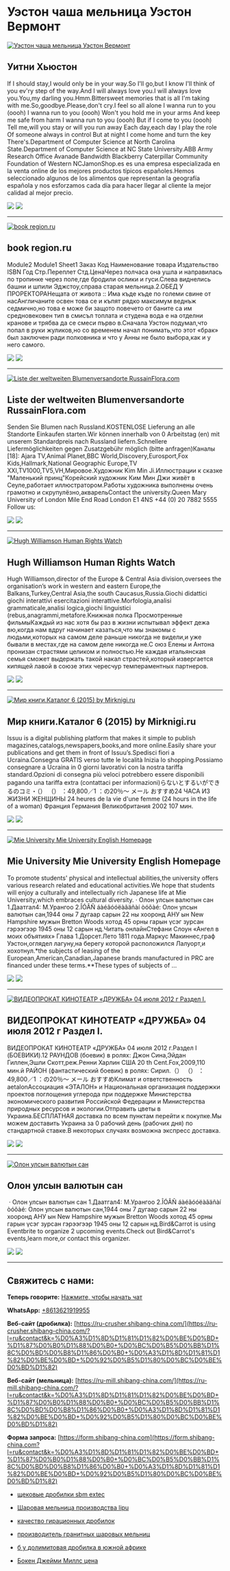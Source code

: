# Уэстон чаша мельница Уэстон Вермонт

<a href="https://swt.shibang-china.com/?l=ru&img&k=%D0%A3%D1%8D%D1%81%D1%82%D0%BE%D0%BD+%D1%87%D0%B0%D1%88%D0%B0+%D0%BC%D0%B5%D0%BB%D1%8C%D0%BD%D0%B8%D1%86%D0%B0+%D0%A3%D1%8D%D1%81%D1%82%D0%BE%D0%BD+%D0%92%D0%B5%D1%80%D0%BC%D0%BE%D0%BD%D1%82" target="_blank">![Уэстон чаша мельница Уэстон Вермонт](http://static.shibang-china.com/all-800x300/1522.jpg)</a>

## Уитни Хьюстон
If I should stay,I would only be in your way.So I'll go,but I know I'll think of you ev'ry step of the way.And I will always love you.I will always love you.You,my darling you.Hmm.Bittersweet memories that is all I'm taking with me.So,goodbye.Please,don't cry.I feel so all alone I wanna run to you (oooh) I wanna run to you (oooh) Won't you hold me in your arms And keep me safe from harm I wanna run to you (oooh) But if I come to you (oooh) Tell me,will you stay or will you run away Each day,each day I play the role Of someone always in control But at night I come home and turn the key There's.Department of Computer Science at North Carolina State.Department of Computer Science at NC State University.ABB Army Research Office Avanade Bandwidth Blackberry Caterpillar Community Foundation of Western NCJamonShop.es es una empresa especializada en la venta online de los mejores productos t&#237;picos espa&#241;oles.Hemos seleccionado algunos de los alimentos que representan la geograf&#237;a espa&#241;ola y nos esforzamos cada d&#237;a para hacer llegar al cliente la mejor calidad al mejor precio.


<a href="https://whatsapp.shibangsoft.com/WhatsApp.php" target="_blank" title="WhatsApp">![](http://static.shibang-china.com/icon/whatsapp.png)</a> <a href="https://swt.shibang-china.com/?l=ru&icon&k=%D0%A3%D1%8D%D1%81%D1%82%D0%BE%D0%BD+%D1%87%D0%B0%D1%88%D0%B0+%D0%BC%D0%B5%D0%BB%D1%8C%D0%BD%D0%B8%D1%86%D0%B0+%D0%A3%D1%8D%D1%81%D1%82%D0%BE%D0%BD+%D0%92%D0%B5%D1%80%D0%BC%D0%BE%D0%BD%D1%82" target="_blank">![](http://static.shibang-china.com/icon/chat-ru.png)</a>

---

<a href="https://swt.shibang-china.com/?l=ru&img&k=%D0%A3%D1%8D%D1%81%D1%82%D0%BE%D0%BD+%D1%87%D0%B0%D1%88%D0%B0+%D0%BC%D0%B5%D0%BB%D1%8C%D0%BD%D0%B8%D1%86%D0%B0+%D0%A3%D1%8D%D1%81%D1%82%D0%BE%D0%BD+%D0%92%D0%B5%D1%80%D0%BC%D0%BE%D0%BD%D1%82" target="_blank">![book region.ru](http://static.shibang-china.com/all-800x300/1125.jpg)</a>

## book region.ru
Module2 Module1 Sheet1 Заказ Код Наименование товара Издательство ISBN Год Стр.Переплет Стд.ЦенаЧерез полчаса она ушла и направилась по тропинке через поле,где бродили ослики и гуси.Слева виднелись башни и шпили Эджстоу,справа старая мельница.2.ОБЕД У ПРОРЕКТОРАНещата от живота :: Има къде къде по големи свине от насАнгличаните освен това се и къпят рядко максимум веднъж седмично,но това е може би защото повечето от баните са им средновековен тип в смисъл топлата и студена вода е на отделни кранове и трябва да се смеси първо в.Сначала Уэстон подумал,что попал в руки жуликов,но со временем начал понимать,что этот &#171;брак&#187; был заключен ради полковника и что у Анны не было выбора,как и у него самого.


<a href="https://whatsapp.shibangsoft.com/WhatsApp.php" target="_blank" title="WhatsApp">![](http://static.shibang-china.com/icon/whatsapp.png)</a> <a href="https://swt.shibang-china.com/?l=ru&icon&k=%D0%A3%D1%8D%D1%81%D1%82%D0%BE%D0%BD+%D1%87%D0%B0%D1%88%D0%B0+%D0%BC%D0%B5%D0%BB%D1%8C%D0%BD%D0%B8%D1%86%D0%B0+%D0%A3%D1%8D%D1%81%D1%82%D0%BE%D0%BD+%D0%92%D0%B5%D1%80%D0%BC%D0%BE%D0%BD%D1%82" target="_blank">![](http://static.shibang-china.com/icon/chat-ru.png)</a>

---

<a href="https://swt.shibang-china.com/?l=ru&img&k=%D0%A3%D1%8D%D1%81%D1%82%D0%BE%D0%BD+%D1%87%D0%B0%D1%88%D0%B0+%D0%BC%D0%B5%D0%BB%D1%8C%D0%BD%D0%B8%D1%86%D0%B0+%D0%A3%D1%8D%D1%81%D1%82%D0%BE%D0%BD+%D0%92%D0%B5%D1%80%D0%BC%D0%BE%D0%BD%D1%82" target="_blank">![Liste der weltweiten Blumenversandorte RussainFlora.com](http://static.shibang-china.com/all-800x300/851.jpg)</a>

## Liste der weltweiten Blumenversandorte RussainFlora.com
Senden Sie Blumen nach Russland.KOSTENLOSE Lieferung an alle Standorte Einkaufen starten.Wir k&#246;nnen innerhalb von 0 Arbeitstag (en) mit unserem Standardpreis nach Russland liefern.Schnellere Lieferm&#246;glichkeiten gegen Zusatzgeb&#252;hr m&#246;glich (bitte anfragen)Каналы [18]: Ajara TV,Animal Planet,BBC World,Discovery,Eurosport,Fox Kids,Hallmark,National Geographic Europe,TV XXI,TV1000,TV5,VH,Мировое.Художник Kim Min Ji.Иллюстрации к сказке &quot;Маленький принц&quot;Корейский художник Ким Мин Джи живёт в Сеуле,работает иллюстратором.Работы художника выполнены очень грамотно и скрупулёзно,акварельContact the university.Queen Mary University of London Mile End Road London E1 4NS +44 (0) 20 7882 5555 Follow us:


<a href="https://whatsapp.shibangsoft.com/WhatsApp.php" target="_blank" title="WhatsApp">![](http://static.shibang-china.com/icon/whatsapp.png)</a> <a href="https://swt.shibang-china.com/?l=ru&icon&k=%D0%A3%D1%8D%D1%81%D1%82%D0%BE%D0%BD+%D1%87%D0%B0%D1%88%D0%B0+%D0%BC%D0%B5%D0%BB%D1%8C%D0%BD%D0%B8%D1%86%D0%B0+%D0%A3%D1%8D%D1%81%D1%82%D0%BE%D0%BD+%D0%92%D0%B5%D1%80%D0%BC%D0%BE%D0%BD%D1%82" target="_blank">![](http://static.shibang-china.com/icon/chat-ru.png)</a>

---

<a href="https://swt.shibang-china.com/?l=ru&img&k=%D0%A3%D1%8D%D1%81%D1%82%D0%BE%D0%BD+%D1%87%D0%B0%D1%88%D0%B0+%D0%BC%D0%B5%D0%BB%D1%8C%D0%BD%D0%B8%D1%86%D0%B0+%D0%A3%D1%8D%D1%81%D1%82%D0%BE%D0%BD+%D0%92%D0%B5%D1%80%D0%BC%D0%BE%D0%BD%D1%82" target="_blank">![Hugh Williamson Human Rights Watch](http://static.shibang-china.com/all-800x300/397.jpg)</a>

## Hugh Williamson Human Rights Watch
Hugh Williamson,director of the Europe &amp; Central Asia division,oversees the organisation’s work in western and eastern Europe,the Balkans,Turkey,Central Asia,the south Caucasus,Russia.Giochi didattici giochi interattivi esercitazioni interattive.Morfologia,analisi grammaticale,analisi logica,giochi linguistici (rebus,anagrammi,metafore.Книжная полка Просмотренные фильмыКаждый из нас хотя бы раз в жизни испытывал эффект дежа вю,когда нам вдруг начинает казаться,что мы знакомы с людьми,которых на самом деле раньше никогда не видели,и уже бывали в местах,где на самом деле никогда не.С оюз Елены и Антона пронизан страстями целиком и полностью.Не каждая итальянская семья сможет выдержать такой накал страстей,который извергается кипящей лавой в союзе этих чересчур темпераментных партнеров.


<a href="https://whatsapp.shibangsoft.com/WhatsApp.php" target="_blank" title="WhatsApp">![](http://static.shibang-china.com/icon/whatsapp.png)</a> <a href="https://swt.shibang-china.com/?l=ru&icon&k=%D0%A3%D1%8D%D1%81%D1%82%D0%BE%D0%BD+%D1%87%D0%B0%D1%88%D0%B0+%D0%BC%D0%B5%D0%BB%D1%8C%D0%BD%D0%B8%D1%86%D0%B0+%D0%A3%D1%8D%D1%81%D1%82%D0%BE%D0%BD+%D0%92%D0%B5%D1%80%D0%BC%D0%BE%D0%BD%D1%82" target="_blank">![](http://static.shibang-china.com/icon/chat-ru.png)</a>

---

<a href="https://swt.shibang-china.com/?l=ru&img&k=%D0%A3%D1%8D%D1%81%D1%82%D0%BE%D0%BD+%D1%87%D0%B0%D1%88%D0%B0+%D0%BC%D0%B5%D0%BB%D1%8C%D0%BD%D0%B8%D1%86%D0%B0+%D0%A3%D1%8D%D1%81%D1%82%D0%BE%D0%BD+%D0%92%D0%B5%D1%80%D0%BC%D0%BE%D0%BD%D1%82" target="_blank">![Мир книги.Каталог 6 (2015) by Mirknigi.ru](http://static.shibang-china.com/all-800x300/296.jpg)</a>

## Мир книги.Каталог 6 (2015) by Mirknigi.ru
Issuu is a digital publishing platform that makes it simple to publish magazines,catalogs,newspapers,books,and more online.Easily share your publications and get them in front of Issuu’s.Spedisci fiori a Ucraina.Consegna GRATIS verso tutte le localit&#224; Inizia lo shopping.Possiamo consegnare a Ucraina in 0 giorni lavorativi con la nostra tariffa standard.Opzioni di consegna pi&#249; veloci potrebbero essere disponibili pagando una tariffa extra (contattaci per informazioni)らないとするいができるのコミ・（） （） ：49,800／1 ：の20％～ メール おすすめ24 ЧАСА ИЗ ЖИЗНИ ЖЕНЩИНЫ 24 heures de la vie d'une femme (24 hours in the life of a woman) Франция Германия Великобритания 2002 107 мин.


<a href="https://whatsapp.shibangsoft.com/WhatsApp.php" target="_blank" title="WhatsApp">![](http://static.shibang-china.com/icon/whatsapp.png)</a> <a href="https://swt.shibang-china.com/?l=ru&icon&k=%D0%A3%D1%8D%D1%81%D1%82%D0%BE%D0%BD+%D1%87%D0%B0%D1%88%D0%B0+%D0%BC%D0%B5%D0%BB%D1%8C%D0%BD%D0%B8%D1%86%D0%B0+%D0%A3%D1%8D%D1%81%D1%82%D0%BE%D0%BD+%D0%92%D0%B5%D1%80%D0%BC%D0%BE%D0%BD%D1%82" target="_blank">![](http://static.shibang-china.com/icon/chat-ru.png)</a>

---

<a href="https://swt.shibang-china.com/?l=ru&img&k=%D0%A3%D1%8D%D1%81%D1%82%D0%BE%D0%BD+%D1%87%D0%B0%D1%88%D0%B0+%D0%BC%D0%B5%D0%BB%D1%8C%D0%BD%D0%B8%D1%86%D0%B0+%D0%A3%D1%8D%D1%81%D1%82%D0%BE%D0%BD+%D0%92%D0%B5%D1%80%D0%BC%D0%BE%D0%BD%D1%82" target="_blank">![Mie University Mie University English Homepage](http://static.shibang-china.com/all-800x300/229.jpg)</a>

## Mie University Mie University English Homepage
To promote students' physical and intellectual abilities,the university offers various research related and educational activities.We hope that students will enjoy a culturally and intellectually rich Japanese life at Mie University,which embraces cultural diversity.&nbsp;&#0183;&#32;Oлон улсын валютын сан 1.Даатгал4: М.Урангоо 2.&#206;&#211;&#194;&#209; &#225;&#224;&#233;&#227;&#243;&#243;&#235;&#224;&#227;&#228;&#241;&#224;&#237; &#242;&#243;&#245;&#224;&#233;: Олон улсын валютын сан,1944 оны 7 дугаар сарын 22 ны хооронд АНУ ын New Hampshire мужын Bretton Woods хотод 45 орны гарын үсэг зурсан гэрээгээр 1945 оны 12 сарын нд.Читать онлайнСтефани Слоун &#171;Ангел в моих объятиях&#187; Глава 1.Дорсет.Лето 1811 года.Маркус Макиннес,граф Уэстон,оглядел лагуну,на берегу которой расположился Лалуорт,и хохотнул.*the subjects of leasing of the European,American,Canadian,Japanese brands manufactured in PRC are financed under these terms.**These types of subjects of …


<a href="https://whatsapp.shibangsoft.com/WhatsApp.php" target="_blank" title="WhatsApp">![](http://static.shibang-china.com/icon/whatsapp.png)</a> <a href="https://swt.shibang-china.com/?l=ru&icon&k=%D0%A3%D1%8D%D1%81%D1%82%D0%BE%D0%BD+%D1%87%D0%B0%D1%88%D0%B0+%D0%BC%D0%B5%D0%BB%D1%8C%D0%BD%D0%B8%D1%86%D0%B0+%D0%A3%D1%8D%D1%81%D1%82%D0%BE%D0%BD+%D0%92%D0%B5%D1%80%D0%BC%D0%BE%D0%BD%D1%82" target="_blank">![](http://static.shibang-china.com/icon/chat-ru.png)</a>

---

<a href="https://swt.shibang-china.com/?l=ru&img&k=%D0%A3%D1%8D%D1%81%D1%82%D0%BE%D0%BD+%D1%87%D0%B0%D1%88%D0%B0+%D0%BC%D0%B5%D0%BB%D1%8C%D0%BD%D0%B8%D1%86%D0%B0+%D0%A3%D1%8D%D1%81%D1%82%D0%BE%D0%BD+%D0%92%D0%B5%D1%80%D0%BC%D0%BE%D0%BD%D1%82" target="_blank">![ВИДЕОПРОКАТ КИНОТЕАТР &#171;ДРУЖБА&#187; 04 июля 2012 г Раздел I.](http://static.shibang-china.com/all-800x300/1441.jpg)</a>

## ВИДЕОПРОКАТ КИНОТЕАТР &#171;ДРУЖБА&#187; 04 июля 2012 г Раздел I.
ВИДЕОПРОКАТ КИНОТЕАТР &#171;ДРУЖБА&#187; 04 июля 2012 г.Раздел I (БОЕВИКИ).12 РАУНДОВ (боевик) в ролях: Джон Сина,Эйдан Гиллен,Эшли Скотт,реж.Ренни Харлин США 20 th Cent.Fox,2009,110 мин.й РАЙОН (фантастический боевик) в ролях: Сирил.（） （） ：49,800／1 ：の20％～ メール おすすめКлимат и ответственность aetalonАссоциация &#171;ЭТАЛОН&#187; и Национальная организация поддержки проектов поглощения углерода при поддержке Министерства экономического развития Российской Федерации и Министерства природных ресурсов и экологии.Отправить цветы в Украина.БЕСПЛАТНАЯ доставка по всем пунктам перейти к покупке.Мы можем доставить Украина за 0 рабочий день (рабочих дня) по стандартной ставке.В некоторых случаях возможна экспресс доставка.


<a href="https://whatsapp.shibangsoft.com/WhatsApp.php" target="_blank" title="WhatsApp">![](http://static.shibang-china.com/icon/whatsapp.png)</a> <a href="https://swt.shibang-china.com/?l=ru&icon&k=%D0%A3%D1%8D%D1%81%D1%82%D0%BE%D0%BD+%D1%87%D0%B0%D1%88%D0%B0+%D0%BC%D0%B5%D0%BB%D1%8C%D0%BD%D0%B8%D1%86%D0%B0+%D0%A3%D1%8D%D1%81%D1%82%D0%BE%D0%BD+%D0%92%D0%B5%D1%80%D0%BC%D0%BE%D0%BD%D1%82" target="_blank">![](http://static.shibang-china.com/icon/chat-ru.png)</a>

---

<a href="https://swt.shibang-china.com/?l=ru&img&k=%D0%A3%D1%8D%D1%81%D1%82%D0%BE%D0%BD+%D1%87%D0%B0%D1%88%D0%B0+%D0%BC%D0%B5%D0%BB%D1%8C%D0%BD%D0%B8%D1%86%D0%B0+%D0%A3%D1%8D%D1%81%D1%82%D0%BE%D0%BD+%D0%92%D0%B5%D1%80%D0%BC%D0%BE%D0%BD%D1%82" target="_blank">![Oлон улсын валютын сан](http://static.shibang-china.com/all-800x300/1195.jpg)</a>

## Oлон улсын валютын сан
&nbsp;&#0183;&#32;Oлон улсын валютын сан 1.Даатгал4: М.Урангоо 2.&#206;&#211;&#194;&#209; &#225;&#224;&#233;&#227;&#243;&#243;&#235;&#224;&#227;&#228;&#241;&#224;&#237; &#242;&#243;&#245;&#224;&#233;: Олон улсын валютын сан,1944 оны 7 дугаар сарын 22 ны хооронд АНУ ын New Hampshire мужын Bretton Woods хотод 45 орны гарын үсэг зурсан гэрээгээр 1945 оны 12 сарын нд.Bird&amp;Carrot is using Eventbrite to organize 2 upcoming events.Check out Bird&amp;Carrot's events,learn more,or contact this organizer.

<a href="https://whatsapp.shibangsoft.com/WhatsApp.php" target="_blank" title="WhatsApp">![](http://static.shibang-china.com/icon/whatsapp.png)</a> <a href="https://swt.shibang-china.com/?l=ru&icon&k=%D0%A3%D1%8D%D1%81%D1%82%D0%BE%D0%BD+%D1%87%D0%B0%D1%88%D0%B0+%D0%BC%D0%B5%D0%BB%D1%8C%D0%BD%D0%B8%D1%86%D0%B0+%D0%A3%D1%8D%D1%81%D1%82%D0%BE%D0%BD+%D0%92%D0%B5%D1%80%D0%BC%D0%BE%D0%BD%D1%82" target="_blank">![](http://static.shibang-china.com/icon/chat-ru.png)</a>

---
## Свяжитесь с нами:

**Теперь говорите:** [Нажмите, чтобы начать чат](https://swt.shibang-china.com?l=ru&contact&k=%D0%A3%D1%8D%D1%81%D1%82%D0%BE%D0%BD+%D1%87%D0%B0%D1%88%D0%B0+%D0%BC%D0%B5%D0%BB%D1%8C%D0%BD%D0%B8%D1%86%D0%B0+%D0%A3%D1%8D%D1%81%D1%82%D0%BE%D0%BD+%D0%92%D0%B5%D1%80%D0%BC%D0%BE%D0%BD%D1%82)

**WhatsApp:**  [+8613621919955](https://whatsapp.shibangsoft.com/WhatsApp.php)

**Веб-сайт (дробилка):** [https://ru-crusher.shibang-china.com/](https://ru-crusher.shibang-china.com/?l=ru&contact&k=%D0%A3%D1%8D%D1%81%D1%82%D0%BE%D0%BD+%D1%87%D0%B0%D1%88%D0%B0+%D0%BC%D0%B5%D0%BB%D1%8C%D0%BD%D0%B8%D1%86%D0%B0+%D0%A3%D1%8D%D1%81%D1%82%D0%BE%D0%BD+%D0%92%D0%B5%D1%80%D0%BC%D0%BE%D0%BD%D1%82)

**Веб-сайт (мельница):** [https://ru-mill.shibang-china.com/](https://ru-mill.shibang-china.com/?l=ru&contact&k=%D0%A3%D1%8D%D1%81%D1%82%D0%BE%D0%BD+%D1%87%D0%B0%D1%88%D0%B0+%D0%BC%D0%B5%D0%BB%D1%8C%D0%BD%D0%B8%D1%86%D0%B0+%D0%A3%D1%8D%D1%81%D1%82%D0%BE%D0%BD+%D0%92%D0%B5%D1%80%D0%BC%D0%BE%D0%BD%D1%82)

**Форма запроса:** [https://form.shibang-china.com](https://form.shibang-china.com?l=ru&contact&k=%D0%A3%D1%8D%D1%81%D1%82%D0%BE%D0%BD+%D1%87%D0%B0%D1%88%D0%B0+%D0%BC%D0%B5%D0%BB%D1%8C%D0%BD%D0%B8%D1%86%D0%B0+%D0%A3%D1%8D%D1%81%D1%82%D0%BE%D0%BD+%D0%92%D0%B5%D1%80%D0%BC%D0%BE%D0%BD%D1%82)

* [щековые дробилки sbm extec](../122/%D1%89%D0%B5%D0%BA%D0%BE%D0%B2%D1%8B%D0%B5%20%D0%B4%D1%80%D0%BE%D0%B1%D0%B8%D0%BB%D0%BA%D0%B8%20sbm%20extec.md)

* [Шаровая мельница производства lipu](../121/%D0%A8%D0%B0%D1%80%D0%BE%D0%B2%D0%B0%D1%8F%20%D0%BC%D0%B5%D0%BB%D1%8C%D0%BD%D0%B8%D1%86%D0%B0%20%D0%BF%D1%80%D0%BE%D0%B8%D0%B7%D0%B2%D0%BE%D0%B4%D1%81%D1%82%D0%B2%D0%B0%20lipu.md)

* [качество гирационных дробилок](../121/%D0%BA%D0%B0%D1%87%D0%B5%D1%81%D1%82%D0%B2%D0%BE%20%D0%B3%D0%B8%D1%80%D0%B0%D1%86%D0%B8%D0%BE%D0%BD%D0%BD%D1%8B%D1%85%20%D0%B4%D1%80%D0%BE%D0%B1%D0%B8%D0%BB%D0%BE%D0%BA.md)

* [производитель гранитных шаровых мельниц](../125/%D0%BF%D1%80%D0%BE%D0%B8%D0%B7%D0%B2%D0%BE%D0%B4%D0%B8%D1%82%D0%B5%D0%BB%D1%8C%20%D0%B3%D1%80%D0%B0%D0%BD%D0%B8%D1%82%D0%BD%D1%8B%D1%85%20%D1%88%D0%B0%D1%80%D0%BE%D0%B2%D1%8B%D1%85%20%D0%BC%D0%B5%D0%BB%D1%8C%D0%BD%D0%B8%D1%86.md)

* [б  у долимитовая дробилка в южной африке](../122/%D0%B1%20%20%D1%83%20%D0%B4%D0%BE%D0%BB%D0%B8%D0%BC%D0%B8%D1%82%D0%BE%D0%B2%D0%B0%D1%8F%20%D0%B4%D1%80%D0%BE%D0%B1%D0%B8%D0%BB%D0%BA%D0%B0%20%D0%B2%20%D1%8E%D0%B6%D0%BD%D0%BE%D0%B9%20%D0%B0%D1%84%D1%80%D0%B8%D0%BA%D0%B5.md)

* [Бокен Джейми Миллс цена](../122/%D0%91%D0%BE%D0%BA%D0%B5%D0%BD%20%D0%94%D0%B6%D0%B5%D0%B9%D0%BC%D0%B8%20%D0%9C%D0%B8%D0%BB%D0%BB%D1%81%20%D1%86%D0%B5%D0%BD%D0%B0.md)
